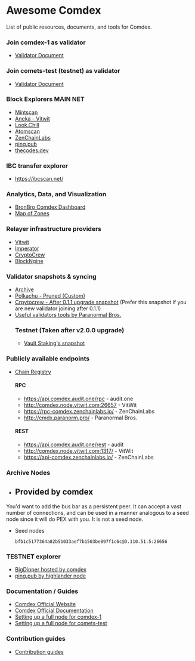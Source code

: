 # Awesome Comdex
List of public resources, documents, and tools for Comdex. 

### Join comdex-1 as validator
* [Validator Document](https://github.com/comdex-official/networks/blob/main/mainnet/02-validator-post-gentx.md)

### Join comets-test (testnet) as validator
* [Validator Document](https://github.com/comdex-official/networks/tree/main/testnet/comets-test)

### Block Explorers MAIN NET
* [Mintscan](https://www.mintscan.io/comdex/)
* [Aneka - Vitwit](https://comdex.aneka.io/)
* [Look.Chill](https://look.chillvalidation.com/comdex)
* [Atomscan](https://atomscan.com/comdex)
* [ZenChainLabs](https://comdex.zenscan.io/)
* [ping.pub](https://ping.pub/comdex/)
* [thecodes.dev](https://comdex.thecodes.dev/)

### IBC transfer explorer
* https://ibcscan.net/

### Analytics, Data, and Visualization
- [BronBro Comdex Dashboard](https://monitor.bronbro.io/d/comdex-stats/comdex-stats?orgId=2&refresh=5s)
- [Map of Zones](https://mapofzones.com)


### Relayer infrastructure providers
- [Vitwit](https://www.vitwit.com/)
- [Imperator](https://imperator.co/)
- [CryptoCrew](https://ccvalidators.com/)
- [BlockNgine](https://blockngine.io/)

### Validator snapshots & syncing
- [Archive](https://github.com/comdex-official/networks/tree/main/mainnet/comdex-1#downloading-archive-snapshots)
- [Polkachu - Pruned (Custom)](https://polkachu.com/tendermint_snapshots/comdex)
- [Crpytocrew - After 0.1.1 upgrade snapshot](https://quicksync.ccvalidators.com/SNAPSHOTS/comdex-1_20220307_pruned.tar.lz4) (Prefer this snapshot if you are new validator joining after 0.1.1)
- [Useful validators tools by Paranormal Bros.](https://comdex.paranorm.pro)
  ### Testnet (Taken after v2.0.0 upgrade)
  - [Vault Staking's snapshot](https://vaultstaking.s3.amazonaws.com/comdex/testnet/220708-comdex-testnet-upgrade.tar.gz)

### Publicly available endpoints
- [Chain Registry](https://github.com/cosmos/chain-registry/blob/master/comdex/)

  #### RPC
  - https://api.comdex.audit.one/rpc - audit.one
  - http://comdex.node.vitwit.com:26657 - VitWit
  - https://rpc-comdex.zenchainlabs.io/ - ZenChainLabs
  - http://cmdx.paranorm.pro/ - Paranormal Bros.

  #### REST
  - https://api.comdex.audit.one/rest - audit
  - http://comdex.node.vitwit.com:1317/ - VitWit
  - https://api-comdex.zenchainlabs.io/ - ZenChainLabs

### Archive Nodes
  - Provided by comdex
    - 

You'd want to add the bus bar as a persistent peer. It can accept a vast number of connections, and can be used in a manner analogous to a seed node since it will do PEX with you.  It is not a seed node. 

- Seed nodes
  ```shell
  bfb1c5177364a82b5b033aef7b1503be897f1c6c@3.110.51.5:26656
  ```
### TESTNET explorer
 - [BigDipper hosted by comdex](http://comets-test.comdex.one)
 - [ping.pub by highlander node](https://testnet.explorer.chaintools.tech/comdex%20(comdex-t))

### Documentation / Guides
- [Comdex Official Website](https://comdex.one)
- [Comdex Official Documentation](https://docs.comdex.one)
- [Setting up a full node for comdex-1](https://github.com/comdex-official/networks/blob/main/mainnet/README.md)
- [Setting up a full node for comets-test](https://github.com/comdex-official/networks/blob/main/testnet/comets-test/README.md)

### Contribution guides
- [Contribution guides](https://github.com/comdex-official/contribution-docs)
